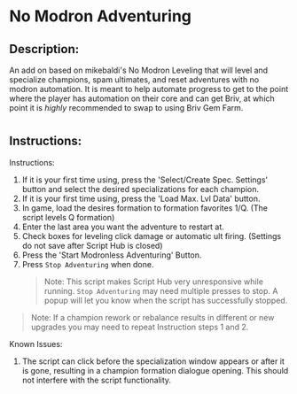 # No Modron Adventuring
## Description:
An add on based on mikebaldi's No Modron Leveling that will level and specialize champions, spam ultimates, and reset adventures with no modron automation. It is meant to help automate progress to get to the point where the player has automation on their core and can get Briv, at which point it is *highly* recommended to swap to using Briv Gem Farm.

#
## Instructions:
Instructions:
1. If it is your first time using, press the 'Select/Create Spec. Settings' button and select the desired specializations for each champion.
2. If it is your first time using, press the 'Load Max. Lvl Data' button.
3. In game, load the desires formation to formation favorites 1/Q. (The script levels Q formation)
4. Enter the last area you want the adventure to restart at.
5. Check boxes for leveling click damage or automatic ult firing. (Settings do not save after Script Hub is closed)
6. Press the 'Start Modronless Adventuring' Button.
7. Press ``Stop Adventuring`` when done. 
   > Note: This script makes Script Hub very unresponsive while running. ``Stop Adventuring`` may need multiple presses to stop. A popup will let you know when the script has successfully stopped.

> Note: If a champion rework or rebalance results in different or new upgrades you may need to repeat Instruction steps 1 and 2.

Known Issues:
1. The script can click before the specialization window appears or after it is gone, resulting in a champion formation dialogue opening. This should not interfere with the script functionality.